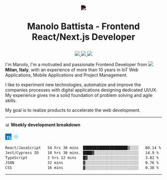 <h1 align="center">
  <a href="https://arkemis.it" target="_blank">
    <img src="https://avatars.githubusercontent.com/u/81776361?s=200&v=4" style="filter: invert(1)" width="60"/> 
  </a>
  <p>Manolo Battista - Frontend React/Next.js Developer</p>
</h1>

<p align="center">
<a href="https://www.linkedin.com/in/manolo-battista/">
  <img src="https://img.shields.io/badge/linkedin-%230077B5.svg?&style=for-the-badge&logo=linkedin&logoColor=white" height=25>
</a>
<a href="https://www.instagram.com/manolobattista/">
  <img src="https://img.shields.io/badge/github-%230A0A0A.svg?&style=for-the-badge&logo=dev-dot-to&logoColor=white" height=25>
</a>
<a href="https://github.com/manolo-battista">
  <img src="https://img.shields.io/badge/instagram-%23E4405F.svg?&style=for-the-badge&logo=instagram&logoColor=white" height=25>
</a> 
</p>

I'm Manolo, I'm a motivated and passionate Frontend Developer from <img src="https://cdn-icons-png.flaticon.com/512/323/323325.png" width="13"/> <b>Milan, Italy</b>, with an experience of more than 10 years in IoT Web Applications, Mobile Applications and Project Management. 

I like to experiment new technologies, automatize and improve the companies processes with digital applications designing dedicated UI/UX. My experience gives me a solid foundation of problem solving and agile skills. 

My goal is to realize products to accelerate the web development.

-------

📊 **Weekly development breakdown**

<code><img height="20" src="https://raw.githubusercontent.com/github/explore/80688e429a7d4ef2fca1e82350fe8e3517d3494d/topics/typescript/typescript.png"></code>
<code><img height="20" src="https://raw.githubusercontent.com/github/explore/80688e429a7d4ef2fca1e82350fe8e3517d3494d/topics/react/react.png"></code>


<!--START_SECTION:waka-->

```text
React/JavaScript   54 hrs 30 mins  ████████████████████▒░░░░   80.14 %
Jest/Cypress IO    10 hrs 30 mins. ████▓░░░░░░░░░░░░░░░░░░░░   14.9 %
TypeScript         2 hrs 12 mins   █▓░░░░░░░░░░░░░░░░░░░░░░░   3.82 %
JSON               32 mins         ▓░░░░░░░░░░░░░░░░░░░░░░░░   0.76 %
CSS                16 mins         ▓░░░░░░░░░░░░░░░░░░░░░░░░   0.38 %
```

<!--END_SECTION:waka-->
  
-------

<!--
<a href="https://github.com/manolo-battista/manolo-battista">
  <img align="center" src="https://github-readme-stats.vercel.app/api/pin/?username=manolo-battista&repo=manolo-battista&title_color=ffffff&text_color=a7fbd7&icon_color=a7fbd7&bg_color=000000" />
</a>
-->
